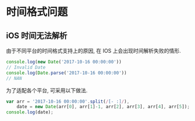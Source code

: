 # 时间格式问题

## iOS 时间无法解析

由于不同平台的时间格式支持上的原因, 在 IOS 上会出现时间解析失败的情形.

```javascript
console.log(new Date('2017-10-16 00:00:00'))
// Invalid Date
console.log(Date.parse('2017-10-16 00:00:00'))
// NAN
```

为了适配各个平台, 可采用以下做法.

```javascript
var arr = '2017-10-16 00:00:00'.split(/[- :]/),
    date = new Date(arr[0], arr[1]-1, arr[2], arr[3], arr[4], arr[5]);
console.log(date);
```
